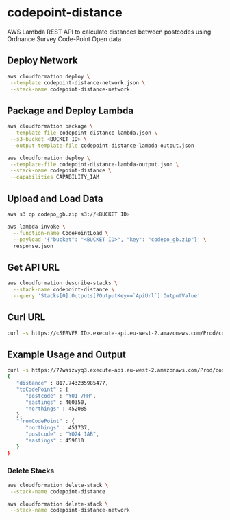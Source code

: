 # codepoint-distance

AWS Lambda REST API to calculate distances between postcodes using Ordnance Survey Code-Point Open data

## Deploy Network

```bash
aws cloudformation deploy \
 --template codepoint-distance-network.json \
 --stack-name codepoint-distance-network
```

## Package and Deploy Lambda

```bash
aws cloudformation package \
 --template-file codepoint-distance-lambda.json \
 --s3-bucket <BUCKET ID> \
 --output-template-file codepoint-distance-lambda-output.json
```

```bash
aws cloudformation deploy \
 --template-file codepoint-distance-lambda-output.json \
 --stack-name codepoint-distance \
 --capabilities CAPABILITY_IAM
```

## Upload and Load Data

```bash
aws s3 cp codepo_gb.zip s3://<BUCKET ID>
```

```bash
aws lambda invoke \
  --function-name CodePointLoad \
  --payload '{"bucket": "<BUCKET ID>", "key": "codepo_gb.zip"}' \
  response.json
```

## Get API URL

```bash
aws cloudformation describe-stacks \
  --stack-name codepoint-distance \
  --query 'Stacks[0].Outputs[?OutputKey==`ApiUrl`].OutputValue'
```

## Curl URL

```bash
curl -s https://<SERVER ID>.execute-api.eu-west-2.amazonaws.com/Prod/codepoint/distance/<POSTCODE>/<POSTCODE> | json_pp
```

## Example Usage and Output

```bash
curl -s https://77waizvyq3.execute-api.eu-west-2.amazonaws.com/Prod/codepoint/distance/YO241AB/YO17HH | json_pp
{
   "distance" : 817.743235985477,
   "toCodePoint" : {
      "postcode" : "YO1 7HH",
      "eastings" : 460350,
      "northings" : 452085
   },
   "fromCodePoint" : {
      "northings" : 451737,
      "postcode" : "YO24 1AB",
      "eastings" : 459610
   }
}
```

### Delete Stacks

```bash
aws cloudformation delete-stack \
 --stack-name codepoint-distance
```

```bash
aws cloudformation delete-stack \
 --stack-name codepoint-distance-network
```
